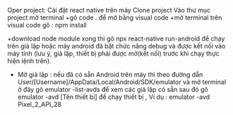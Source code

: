 Oper project:
Cài đặt react native trên máy
Clone project
Vào thư mục project mở terminal
+gõ code . để mở bằng visual code
+mở terminal trên visual code gõ : npm install

+download node module xong thì gõ npx react-native run-android để chạy trên giả lập hoặc máy android đã bật chức năng debug và được kết nối vào máy tính
(lưu ý, giả lập, thiết bị phải được mở(kết nối) trước khi chạy thực hiện lệnh trên).

- Mở giả lập : nếu đã có sẵn Android trên máy thì theo đường dẫn User/[Username]/AppData/Local/Android/SDK/emulator và mở terminal ở đây
  gõ emulator -list-avds để xem các giả lập có sẵn
  sau đó gõ emulator -avd [Tên thiết bị] để chạy thiết bị , Ví dụ : emulator -avd Pixel_2_API_28
 
